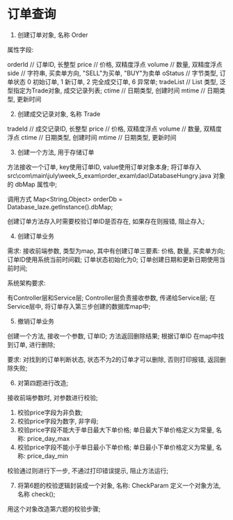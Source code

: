 # 订单查询 

1. 创建订单对象, 名称 Order

属性字段: 

orderId // 订单ID, 长整型
price // 价格, 双精度浮点
volume // 数量, 双精度浮点
side // 字符串, 买卖单方向, "SELL"为买单, "BUY"为卖单
oStatus // 字节类型, 订单状态 0 初始订单, 1 新订单, 2 完全成交订单, 6 异常单;
tradeList // List 类型, 泛型指定为Trade对象, 成交记录列表;
ctime // 日期类型, 创建时间
mtime // 日期类型, 更新时间


2. 创建成交记录对象, 名称 Trade

tradeId // 成交记录ID, 长整型
price // 价格, 双精度浮点
volume // 数量, 双精度浮点
ctime // 日期类型, 创建时间
mtime // 日期类型, 更新时间


3. 创建一个方法, 用于存储订单

方法接收一个订单, key使用订单ID, value使用订单对象本身;
将订单存入 src\com\main\july\week_5_exam\order_exam\dao\DatabaseHungry.java 对象的 dbMap 属性中; 

调用方式 Map<String,Object> orderDb = Database_laze.getInstance().dbMap;

创建订单方法存入时需要校验订单ID是否存在, 如果存在则报错, 阻止存入;


4. 创建订单业务

需求: 接收前端参数, 类型为map, 其中有创建订单三要素: 价格, 数量, 买卖单方向;
订单ID使用系统当前时间戳;
订单状态初始化为0;
订单创建日期和更新日期使用当前时间; 

系统架构要求:

有Controller层和Service层; 
Controller层负责接收参数, 传递给Service层; 
在Service层中, 将订单存入第三步创建的数据库map中; 

5. 撤销订单业务

创建一个方法, 接收一个参数, 订单ID; 方法返回删除结果;
根据订单ID 在map中找到订单, 进行删除;

要求: 对找到的订单判断状态, 状态不为2的订单才可以删除, 否则打印报错, 返回删除失败;


6. 对第四题进行改造;

接收前端参数时, 对参数进行校验;

1) 校验price字段为非负数;
2) 校验price字段为数字, 非字母;
3) 校验price字段不能大于单日最大下单价格;
单日最大下单价格定义为常量, 名称: price_day_max
4) 校验price字段不能小于单日最小下单价格;
单日最小下单价格定义为常量, 名称: price_day_min

校验通过则进行下一步, 不通过打印错误提示, 阻止方法运行; 


7. 将第6题的校验逻辑封装成一个对象, 名称: CheckParam
定义一个对象方法, 名称 check();

用这个对象改造第六题的校验步骤; 